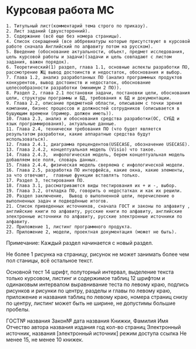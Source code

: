 # Курсовая работа МС

	1. Титульный лист(комментарий тема строго по приказу).
	2. Лист заданий (двухсторонний).
	3. Содержание (всё еще без номера страницы).
	4. Список сокращений (все аббревиатуры которые присутствуют в курсовой работе сначала Английский по алфавиту потом на русском).
	5. Введение (обоснование актуальности, объект, предмет исследования, цель курсовой работы и задачи)(задачи и цель совпадают с листом задания, важен порядок).
	6. Теоретический(1) раздел, глава 1.1, основные аспекты разработки ПО, рассмотрение ЖЦ вывод достоинств и недостаток, обоснования и выбор.
	7. Глава 1.2, анализ разработанных ПО (анализ программных продуктов конкурентов, вывод достоинств и недостаток, обоснование целесообразности разработки (минимум 2 ПО)).
	8. Раздел 2, глава 2.1 постановки задачи, постановки цели, обоснования цели, структуры программы и БД, требования к БД и документации.
	9. Глава 2.2, описание предметной области, описываем с точки зрения компании, бизнес процессов и должностей сотрудников (описывается в бушующим времени (пример. должен иметь)).
	10. Глава 2.3, анализ и обоснования средства разработки(ОС, СУБД и язык программирования), актуальные данные.
	11. Глава 2.4, технически требования ПО (что будет является результатом разработки, какие аппаратные средства будут использоваться).
	12. Глава 2.4.1, диаграмма прецендентов(USECASE, обозначение USECASE).
	13. Глава 2.4.2, концептуальная модель (Visio) что такое.
	14. Глава 2.4.3,  инфологическая модель, берем концептуальная модель добавляем все поля, словарь данных.
	15. Глава 2.4.4, физическая модель сверяема с инфологической модели.
	16. Глава 2.5, разработка ПО интерфейса, какие окна, какие элементы, за что отвечают,  главные функции вставлять только.
	17. Раздел 3, тестирования ПО.
	18. Глава 3.1, рассматриваются виды тестирования их + и -, выбор.
	19. Глава 3.2, откладка ПО, говорить о недостатках и как их решили. 
	20. Раздел заключение,  Вывод о выполненной цели, перечисление о выполненных задач и подведённые итогов.
	21. Список приведенных источников, сначала ГОСТ и законы по алфавиту , английские книги по алфавиту, русские книги по алфавиту, английские электронные источники по алфавиту, русские электронные источники по алфавиту.
	22. Приложение 1, листинг программного продукта.
	23. Приложение 2, модели, проектная документация (может не быть).

Примечание:
Каждый раздел начинается с новый раздел.

Не более 1 рисунка на страницу, рисунок не может занимать более чем пол станицы, всё остальное текст.

Основной тест 14 шрифт, полуторный интервал, выделение текста только курсовом, листинг и содержимое таблиц 12 шрифтом и одинаковым интервалом выравнивание теста по левому краю, подпись рисунков и рисунки по центру, разделы и главы по левому краю, приложение и названия таблиц по левому краю, номера страниц снизу по центру, листинг может быть не ширине, не допустимы большие пробелы.

ГОСТ№ названия
Закон№ дата названия
Книжки, Фамилия Имя Отчество автора названия издания год кол-во страниц
Электронный источник, названия [электронный источник] режим доступа ссылка
Не менее 15, не менее 10 книжек.

